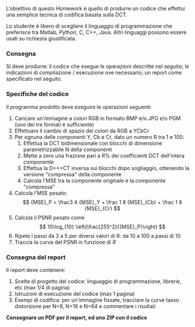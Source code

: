 L'obiettivo di questo Homework è quello di produrre un codice che effettui una semplice tecnica di codifica basata sulla DCT.

Lo studente è libero di scegliere il linguaggio di programmazione che preferisce tra Matlab, Python, C, C++, Java. Altri linguaggi possono essere usati su richiesta giustificata.

### Consegna

Si deve produrre: il codice che esegue le operazioni descritte nel seguito; le indicazioni di compilazione / esecuzione ove necessario; un report come specificato nel seguito.

### Specifiche del codice

Il programma prodotto deve eseguire le operazioni seguenti:

1. Caricare un'immagine a colori RGB in formato BMP e/o JPG e/o PGM (uno dei tre formati è sufficiente)
2. Effettuare il cambio di spazio dei colori da RGB a YCbCr
3. Per ognuna delle componenti Y, Cb e Cr, dato un numero R tra 1 e 100:
   1. Effettua la DCT bidimensionale con blocchi di dimensione parametrizzabile N della componenti
   2. Mette a zero una frazione pari a R% dei coefficienti DCT dell'intera componente
   3. Effettua la D+++CT inversa sui blocchi dopo sogliaggio, ottenendo la versione "compressa" della componente
   4. Calcola l'MSE tra la componente originale e la componente "compressa"
4. Calcola l'MSE pesato:
   $$
   {MSE}_P = \frac3 4 {MSE}_Y + \frac 1 8 {MSE}_{Cb} + \frac 1 8 {MSE}_{Cr}
   $$
5. Calcola il PSNR pesato come
   $$
   10\log_{10} \left(\frac{255^2}{{MSE}_P}\right)
   $$
6. Ripete i passi da 3 a 5 per diversi valori di R: da 10 a 100 a passi di 10
7. Traccia la curva del PSNR in funzione di *R*

### Consegna del report

Il report deve contenere:

1. Scelte di progetto del codice: linguaggio di programmazione, librerie, etc (max 1/4 di pagina)
2. Istruzioni di esecuzione del codice (max 1 pagina)
3. Esempi di codifica: per un'immagine fissate, tracciare la curve tasso distorsione per N=8, N=16 e N=64 e commentare i risultati

**Consegnare un PDF per il report, ed uno ZIP con il codice**
